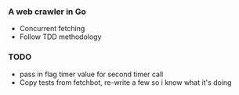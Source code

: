 ### A web crawler in Go
- Concurrent fetching
- Follow TDD methodology


### TODO
- pass in flag timer value for second timer call
- Copy tests from fetchbot, re-write a few so i know what it's doing 